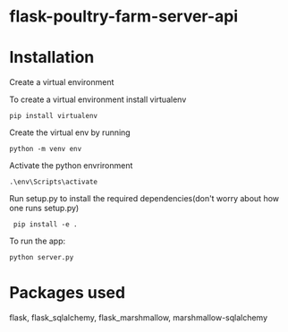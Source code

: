
# flask-poultry-farm-server-api

# Installation 
Create a virtual environment

To create a virtual environment install virtualenv 
```
pip install virtualenv
```

Create the virtual env by running 
```
python -m venv env 
```

Activate the python envrironment
```
.\env\Scripts\activate
```
Run setup.py to install the required dependencies(don't worry about how one runs setup.py)
```
 pip install -e .
```
To run the app:
```
python server.py
```

# Packages used
flask,
flask_sqlalchemy,
flask_marshmallow,
marshmallow-sqlalchemy
